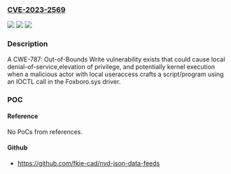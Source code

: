 ### [CVE-2023-2569](https://cve.mitre.org/cgi-bin/cvename.cgi?name=CVE-2023-2569)
![](https://img.shields.io/static/v1?label=Product&message=EcoStruxure%20Foxboro%20DCS%20Control%20Core%20Services&color=blue)
![](https://img.shields.io/static/v1?label=Version&message=%3D%20All%20versions%20prior%20to%20patch%20HF9857795%20&color=brighgreen)
![](https://img.shields.io/static/v1?label=Vulnerability&message=CWE-787%20Out-of-bounds%20Write&color=brighgreen)

### Description

A CWE-787: Out-of-Bounds Write vulnerability exists that could cause local denial-of-service,elevation of privilege, and potentially kernel execution when a malicious actor with local useraccess crafts a script/program using an IOCTL call in the Foxboro.sys driver.

### POC

#### Reference
No PoCs from references.

#### Github
- https://github.com/fkie-cad/nvd-json-data-feeds

